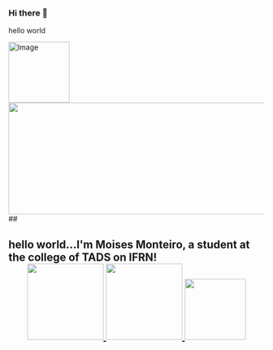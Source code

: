 ### Hi there 👋
hello world

<img src="https://octodex.github.com/images/Fintechtocat.png" alt="Image" height="120" width="120">

<br>
<img src="https://i.pinimg.com/originals/b1/6c/ab/b16cab79f718da02916e4ce17fb16961.gif" height="220" width="820"/>
## 
<h2>hello world...I'm Moises Monteiro, a student at the college of TADS on IFRN!</>
  
<div align="center">
  <a href="https://github.com/MoisesMonter">
   <img height="150em" src="https://github-readme-streak-stats.herokuapp.com?user=MoisesMonter&theme=midnight-purple&date_format=M%20j%5B%2C%20Y%5D&border=DDDDDD&sideNums=3F0BDD&fire=28078D" />
  <img height="150em" src="https://github-readme-stats.vercel.app/api?username=Moises&show_icons=true&theme=midnight-purple&count_private=true&include_all_commits=true"/>
  <img height="120em" src="https://github-readme-stats.vercel.app/api/top-langs/?username=Moises&layout=compact&langs_count=6&theme=midnight-purple&hide=yacc,html,css&include_all_commits=true&count_private=true"/>
</div>

  
  
<br><br><br><br>
